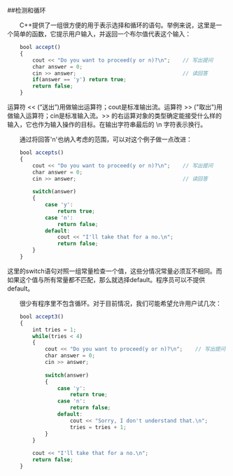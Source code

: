 ##检测和循环

&emsp;&emsp;C++提供了一组很方便的用于表示选择和循环的语句。举例来说，这里是一个简单的函数，它提示用户输入，并返回一个布尔值代表这个输入：

```javascript
    bool accept()
    {
        cout << "Do you want to proceed(y or n)?\n";    // 写出提问
        char answer = 0;
        cin >> answer;                                  // 读回答
        if(answer == 'y') return true;
        return false;
    }
```

运算符 << (“送出”)用做输出运算符；cout是标准输出流。运算符 >> ("取出")用做输入运算符；cin是标准输入流。>> 的右运算对象的类型确定能接受什么样的输入，它也作为输入操作的目标。在输出字符串最后的 \n 字符表示换行。

&emsp;&emsp;通过将回答'n'也纳入考虑的范围，可以对这个例子做一点改进：

```javascript
    bool accepts()
    {
        cout << "Do you want to proceed(y or n)?\n";    // 写出提问
        char answer = 0;
        cin >> answer;                                  // 读回答
        
        switch(answer)
        {
            case 'y':
                return true;
            case 'n':
                return false;
            default:
                cout << "I'll take that for a no.\n";
                return false;
        }
    }
```

这里的switch语句对照一组常量检查一个值，这些分情况常量必须互不相同。而如果这个值与所有常量都不匹配，那么就选择default。程序员可以不提供default。

&emsp;&emsp;很少有程序里不包含循环。对于目前情况，我们可能希望允许用户试几次：

```javascript
    bool accept3()
    {
        int tries = 1;
        while(tries < 4)
        {
            cout << "Do you want to proceed(y or n)?\n";    // 写出提问
            char answer = 0;
            cin >> answer;
            
            switch(answer)
            {
                case 'y':
                    return true;
                case 'n':
                    return false;
                default:
                    cout << "Sorry, I don't understand that.\n";
                    tries = tries + 1;
            }
        }
        
        cout << "I'll take that for a no.\n";
        return false;
    }
```